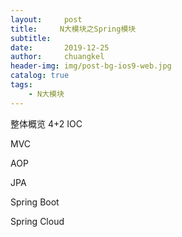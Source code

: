 ```yaml
---
layout:     post
title:     N大模块之Spring模块
subtitle:   
date:       2019-12-25
author:     chuangkel
header-img: img/post-bg-ios9-web.jpg
catalog: true
tags:
    - N大模块
---
```



整体概览 4+2
IOC

MVC

AOP

JPA

Spring Boot

Spring Cloud





